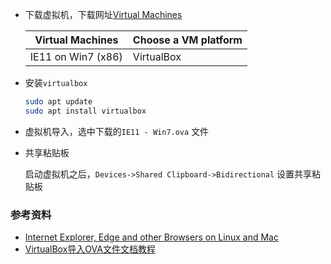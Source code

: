 * 下载虚拟机，下载网址[Virtual Machines](https://developer.microsoft.com/en-us/microsoft-edge/tools/vms/)

  | Virtual Machines   | Choose a VM platform |
  | ------------------ | -------------------- |
  | IE11 on Win7 (x86) | VirtualBox           |

* 安装`virtualbox`

  ```bash
  sudo apt update
  sudo apt install virtualbox
  ```

* 虚拟机导入，选中下载的`IE11 - Win7.ova` 文件

* 共享粘贴板

  启动虚拟机之后，`Devices->Shared Clipboard->Bidirectional` 设置共享粘贴板





### 参考资料

* [Internet Explorer, Edge and other Browsers on Linux and Mac](https://www.alura.com.br/especial/internet-explorer-edge-browsers-on-linux)
* [VirtualBox导入OVA文件文档教程](https://www.cnblogs.com/lixy-88428977/p/9563118.html)